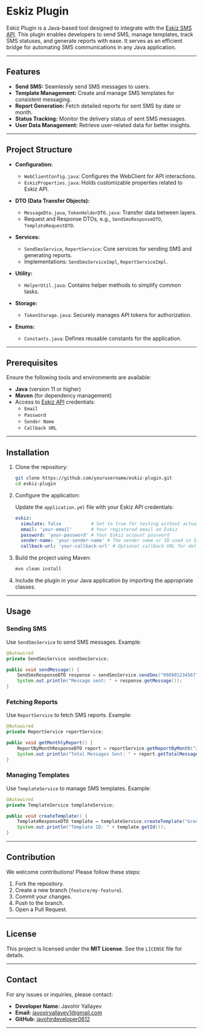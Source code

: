 
# Eskiz Plugin

Eskiz Plugin is a Java-based tool designed to integrate with the [Eskiz SMS API](https://eskiz.uz/). This plugin enables developers to send SMS, manage templates, track SMS statuses, and generate reports with ease. It serves as an efficient bridge for automating SMS communications in any Java application.

---

## Features

- **Send SMS:** Seamlessly send SMS messages to users.
- **Template Management:** Create and manage SMS templates for consistent messaging.
- **Report Generation:** Fetch detailed reports for sent SMS by date or month.
- **Status Tracking:** Monitor the delivery status of sent SMS messages.
- **User Data Management:** Retrieve user-related data for better insights.

---

## Project Structure

- **Configuration:**
  - `WebClientConfig.java`: Configures the WebClient for API interactions.
  - `EskizProperties.java`: Holds customizable properties related to Eskiz API.

- **DTO (Data Transfer Objects):**
  - `MessageDto.java`, `TokenHolderDTO.java`: Transfer data between layers.
  - Request and Response DTOs, e.g., `SendSmsResponseDTO`, `TemplateRequestDTO`.

- **Services:**
  - `SendSmsService`, `ReportService`: Core services for sending SMS and generating reports.
  - Implementations: `SendSmsServiceImpl`, `ReportServiceImpl`.

- **Utility:**
  - `HelperUtil.java`: Contains helper methods to simplify common tasks.

- **Storage:**
  - `TokenStorage.java`: Securely manages API tokens for authorization.

- **Enums:**
  - `Constants.java`: Defines reusable constants for the application.

---

## Prerequisites

Ensure the following tools and environments are available:

- **Java** (version 11 or higher)
- **Maven** (for dependency management)
- Access to [Eskiz API](https://eskiz.uz/) credentials:
  - `Email`
  - `Password`
  - `Sender Name`
  - `Callback URL`

---

## Installation

1. Clone the repository:

   ```bash
   git clone https://github.com/yourusername/eskiz-plugin.git
   cd eskiz-plugin
   ```

2. Configure the application:

   Update the `application.yml` file with your Eskiz API credentials:

   ```yaml
   eskiz:
     simulate: false           # Set to true for testing without actually sending SMS
     email: 'your-email'       # Your registered email on Eskiz
     password: 'your-password' # Your Eskiz account password
     sender-name: 'your-sender-name' # The sender name or ID used in SMS
     callback-url: 'your-callback-url' # Optional callback URL for delivery reports
   ```

3. Build the project using Maven:

   ```bash
   mvn clean install
   ```

4. Include the plugin in your Java application by importing the appropriate classes.

---

## Usage

### Sending SMS

Use `SendSmsService` to send SMS messages. Example:

```java
@Autowired
private SendSmsService sendSmsService;

public void sendMessage() {
    SendSmsResponseDTO response = sendSmsService.sendSms("998901234567", "Hello, this is a test message.");
    System.out.println("Message sent: " + response.getMessage());
}
```

### Fetching Reports

Use `ReportService` to fetch SMS reports. Example:

```java
@Autowired
private ReportService reportService;

public void getMonthlyReport() {
    ReportByMonthResponseDTO report = reportService.getReportByMonth("2024-11");
    System.out.println("Total Messages Sent: " + report.getTotalMessages());
}
```

### Managing Templates

Use `TemplateService` to manage SMS templates. Example:

```java
@Autowired
private TemplateService templateService;

public void createTemplate() {
    TemplateResponseDTO template = templateService.createTemplate("Greetings", "Hello, welcome to our service!");
    System.out.println("Template ID: " + template.getId());
}
```

---

## Contribution

We welcome contributions! Please follow these steps:

1. Fork the repository.
2. Create a new branch (`feature/my-feature`).
3. Commit your changes.
4. Push to the branch.
5. Open a Pull Request.

---

## License

This project is licensed under the **MIT License**. See the `LICENSE` file for details.

---

## Contact

For any issues or inquiries, please contact:

- **Developer Name:** Javohir Yallayev
- **Email:** javoxiryallayev1@gmail.com  
- **GitHub:** [javohirdeveloper0612](https://github.com/javohirdeveloper0612)

---
